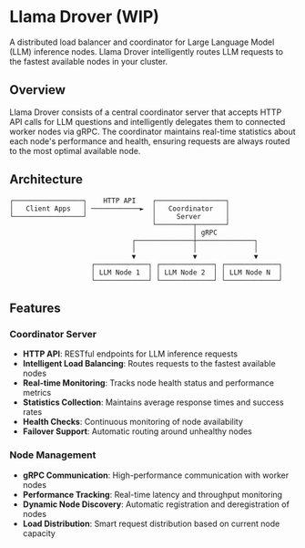 # Llama Drover (WIP)

A distributed load balancer and coordinator for Large Language Model (LLM) inference nodes. Llama Drover intelligently routes LLM requests to the fastest available nodes in your cluster.

## Overview

Llama Drover consists of a central coordinator server that accepts HTTP API calls for LLM questions and intelligently delegates them to connected worker nodes via gRPC. The coordinator maintains real-time statistics about each node's performance and health, ensuring requests are always routed to the most optimal available node.

## Architecture

```
┌─────────────────┐    HTTP API    ┌─────────────────┐
│   Client Apps   │ ────────────►  │   Coordinator   │
└─────────────────┘                │     Server      │
                                   └─────────┬───────┘
                                             │ gRPC
                              ┌──────────────┼──────────────┐
                              │              │              │
                              ▼              ▼              ▼
                    ┌─────────────┐ ┌─────────────┐ ┌─────────────┐
                    │ LLM Node 1  │ │ LLM Node 2  │ │ LLM Node N  │
                    └─────────────┘ └─────────────┘ └─────────────┘
```

## Features

### Coordinator Server

- **HTTP API**: RESTful endpoints for LLM inference requests
- **Intelligent Load Balancing**: Routes requests to the fastest available nodes
- **Real-time Monitoring**: Tracks node health status and performance metrics
- **Statistics Collection**: Maintains average response times and success rates
- **Health Checks**: Continuous monitoring of node availability
- **Failover Support**: Automatic routing around unhealthy nodes

### Node Management

- **gRPC Communication**: High-performance communication with worker nodes
- **Performance Tracking**: Real-time latency and throughput monitoring
- **Dynamic Node Discovery**: Automatic registration and deregistration of nodes
- **Load Distribution**: Smart request distribution based on current node capacity
